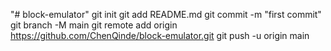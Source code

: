 "# block-emulator"  git init git add README.md git commit -m "first commit" git branch -M main git remote add origin https://github.com/ChenQinde/block-emulator.git git push -u origin main
